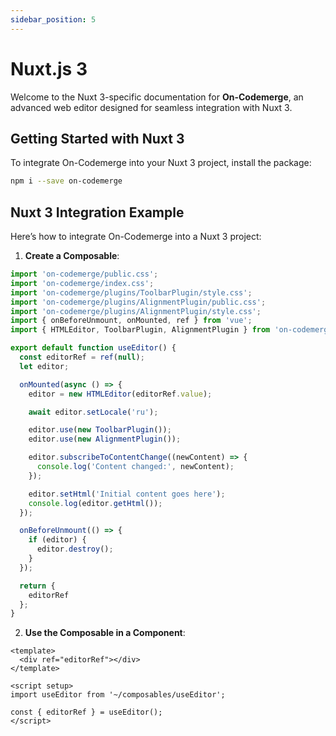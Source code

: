 ```yaml
---
sidebar_position: 5
---
```


# Nuxt.js 3

Welcome to the Nuxt 3-specific documentation for **On-Codemerge**, an advanced web editor designed for seamless integration with Nuxt 3.

## Getting Started with Nuxt 3

To integrate On-Codemerge into your Nuxt 3 project, install the package:

```bash
npm i --save on-codemerge
```

## Nuxt 3 Integration Example

Here’s how to integrate On-Codemerge into a Nuxt 3 project:

1. **Create a Composable**:

```javascript title="composables/useEditor.js"
import 'on-codemerge/public.css';
import 'on-codemerge/index.css';
import 'on-codemerge/plugins/ToolbarPlugin/style.css';
import 'on-codemerge/plugins/AlignmentPlugin/public.css';
import 'on-codemerge/plugins/AlignmentPlugin/style.css';
import { onBeforeUnmount, onMounted, ref } from 'vue';
import { HTMLEditor, ToolbarPlugin, AlignmentPlugin } from 'on-codemerge';

export default function useEditor() {
  const editorRef = ref(null);
  let editor;

  onMounted(async () => {
    editor = new HTMLEditor(editorRef.value);

    await editor.setLocale('ru');

    editor.use(new ToolbarPlugin());
    editor.use(new AlignmentPlugin());

    editor.subscribeToContentChange((newContent) => {
      console.log('Content changed:', newContent);
    });

    editor.setHtml('Initial content goes here');
    console.log(editor.getHtml());
  });

  onBeforeUnmount(() => {
    if (editor) {
      editor.destroy();
    }
  });

  return {
    editorRef
  };
}
```

2. **Use the Composable in a Component**:

```vue title="components/MyEditor.vue"
<template>
  <div ref="editorRef"></div>
</template>

<script setup>
import useEditor from '~/composables/useEditor';

const { editorRef } = useEditor();
</script>
```
